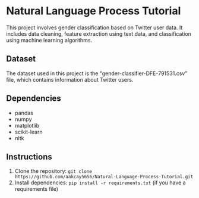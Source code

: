 # Natural Language Process Tutorial

This project involves gender classification based on Twitter user data. It includes data cleaning, feature extraction using text data, and classification using machine learning algorithms.

## Dataset
The dataset used in this project is the "gender-classifier-DFE-791531.csv" file, which contains information about Twitter users.

## Dependencies
- pandas
- numpy
- matplotlib
- scikit-learn
- nltk

## Instructions
1. Clone the repository: `git clone https://github.com/aakcay5656/Natural-Language-Process-Tutorial.git`
2. Install dependencies: `pip install -r requirements.txt` (if you have a requirements file)
